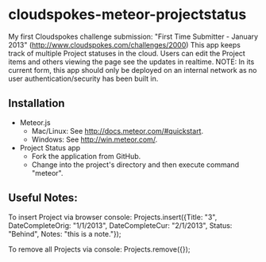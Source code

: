 cloudspokes-meteor-projectstatus
================================

My first Cloudspokes challenge submission: 
"First Time Submitter - January 2013"
(http://www.cloudspokes.com/challenges/2000)
This app keeps track of multiple Project statuses in the cloud. Users can edit the Project items and others viewing the page see the updates in realtime.
NOTE: In its current form, this app should only be deployed on an internal network as no user authentication/security has been built in.

## Installation
* Meteor.js 
	* Mac/Linux: See http://docs.meteor.com/#quickstart.
	* Windows: See http://win.meteor.com/.
* Project Status app
	* Fork the application from GitHub.
	* Change into the project's directory and then execute command "meteor".

## Useful Notes:
To insert Project via browser console: 
Projects.insert({Title: "3", DateCompleteOrig: "1/1/2013", DateCompleteCur: "2/1/2013", Status: "Behind", Notes: "this is a note."});

To remove all Projects via console:
Projects.remove({});